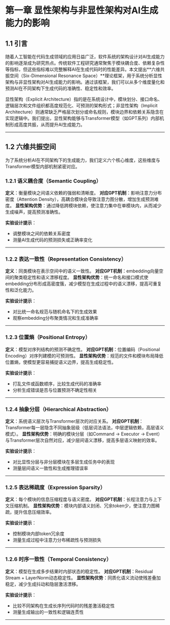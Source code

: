 # 第一章 显性架构与非显性架构对AI生成能力的影响

## 1.1 引言

随着人工智能在代码生成领域的应用日益广泛，软件系统的架构设计对AI生成能力的影响逐渐成为研究热点。传统软件工程研究通常聚焦于模块耦合度、依赖复杂性等指标，但这些指标难以完整解释AI在生成代码时的性能差异。本文提出**六维共振空间（Six-Dimensional Resonance Space）**理论框架，用于系统分析显性架构与非显性架构对AI生成能力的影响。通过该框架，我们可以从多个维度量化和预测AI在不同架构下生成代码的准确性、稳定性和效率。

显性架构（Explicit Architecture）指的是在系统设计中，模块划分、接口命名、逻辑层次和文件组织都高度规范化、可预测的架构形式；非显性架构（Implicit Architecture）则通常缺乏严格层次划分或命名规则，模块边界和依赖关系隐含在实现逻辑中。我们提出，显性架构能够与Transformer模型（如GPT系列）内部机制形成高度共振，从而提升AI生成能力。

---

## 1.2 六维共振空间

为了系统分析AI在不同架构下的生成能力，我们定义六个核心维度，这些维度与Transformer模型内部机制紧密对应。

### 1.2.1 语义耦合度（Semantic Coupling）

**定义**：衡量模块之间语义依赖的强弱和清晰度。
**对应GPT机制**：影响注意力分布密度（Attention Density），高耦合模块会导致注意力图分散，增加生成预测难度。
**显性架构优势**：通过降低跨模块依赖，使注意力集中在单模块内，从而减少生成噪声，提高预测准确性。

**实验设计提示**：

* 调整模块之间的依赖关系密度
* 测量AI生成代码的预测损失或正确率变化

---

### 1.2.2 表达一致性（Representation Consistency）

**定义**：同类模块在表示空间中的语义一致性。
**对应GPT机制**：embedding向量空间的聚类稳定性和语义漂移程度。
**显性架构优势**：统一命名和接口模式使embedding分布形成高密度簇，减少模型在生成过程中的语义漂移，提高可重复性和泛化能力。

**实验设计提示**：

* 对比统一命名规范与随机命名下的生成效果
* 观察embedding分布聚类情况和生成准确率

---

### 1.2.3 位置熵（Positional Entropy）

**定义**：模型对序列结构的预测不确定性。
**对应GPT机制**：位置编码（Positional Encoding）对序列建模的可预测性。
**显性架构优势**：规范的文件和模块布局降低位置熵，使模型更容易捕捉语义边界，提高生成稳定性。

**实验设计提示**：

* 打乱文件或函数顺序，比较生成代码的准确率
* 分析生成错误是否与位置预测不确定性相关

---

### 1.2.4 抽象分层（Hierarchical Abstraction）

**定义**：系统语义层次与Transformer层次的对应关系。
**对应GPT机制**：Transformer每一层隐含不同抽象层级（低层词法语法，中层逻辑依赖，高层语义模式）。
**显性架构优势**：明确的模块分层（如Command → Executor → Event）与Transformer层次自然对应，减少层间语义漂移，提高多层语义映射的效率。

**实验设计提示**：

* 对比显性分层与非分层模块在多层生成任务中的表现
* 测量层间语义一致性和生成推理错误率

---

### 1.2.5 表达稀疏度（Expression Sparsity）

**定义**：每个模块的信息压缩程度与语义密度。
**对应GPT机制**：长程注意力与上下文压缩机制。
**显性架构优势**：模块内部语义封闭、冗余token少，使注意力图稀疏，提升信息压缩效率。

**实验设计提示**：

* 控制模块内部token冗余度
* 测量生成过程中注意力分布稀疏性与预测损失

---

### 1.2.6 时序一致性（Temporal Consistency）

**定义**：模型在生成多步结果时内部状态的稳定性。
**对应GPT机制**：Residual Stream + LayerNorm动态稳定性。
**显性架构优势**：同质化语义流动使残差叠加稳定，减少生成抖动和隐层激活漂移。

**实验设计提示**：

* 比较不同架构在生成长序列代码时的残差激活稳定性
* 测量生成输出的一致性和逻辑连贯性

---